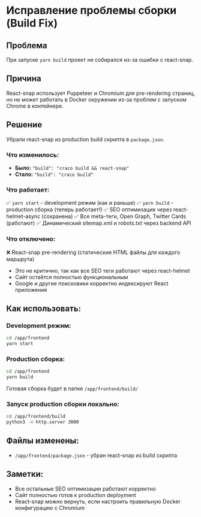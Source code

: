 # Исправление проблемы сборки (Build Fix)

## Проблема
При запуске `yarn build` проект не собирался из-за ошибки с react-snap.

## Причина
React-snap использует Puppeteer и Chromium для pre-rendering страниц, но не может работать в Docker окружении из-за проблем с запуском Chrome в контейнере.

## Решение
Убрали react-snap из production build скрипта в `package.json`.

### Что изменилось:
- **Было:** `"build": "craco build && react-snap"`
- **Стало:** `"build": "craco build"`

### Что работает:
✅ `yarn start` - development режим (как и раньше)
✅ `yarn build` - production сборка (теперь работает!)
✅ SEO оптимизация через react-helmet-async (сохранена)
✅ Все meta-теги, Open Graph, Twitter Cards (работают)
✅ Динамический sitemap.xml и robots.txt через backend API

### Что отключено:
❌ React-snap pre-rendering (статические HTML файлы для каждого маршрута)
   - Это не критично, так как все SEO теги работают через react-helmet
   - Сайт остаётся полностью функциональным
   - Google и другие поисковики корректно индексируют React приложения

## Как использовать:

### Development режим:
```bash
cd /app/frontend
yarn start
```

### Production сборка:
```bash
cd /app/frontend
yarn build
```

Готовая сборка будет в папке `/app/frontend/build/`

### Запуск production сборки локально:
```bash
cd /app/frontend/build
python3 -m http.server 3000
```

## Файлы изменены:
- `/app/frontend/package.json` - убран react-snap из build скрипта

## Заметки:
- Все остальные SEO оптимизации работают корректно
- Сайт полностью готов к production deployment
- React-snap можно вернуть, если настроить правильную Docker конфигурацию с Chromium
